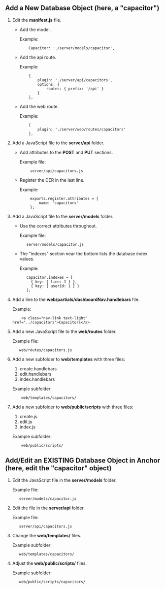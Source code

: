 ## Add a New Database Object (here, a "capacitor") 
1. Edit the **manifest.js** file.
    * Add the model.
    
        Example:  
        ```
            Capacitor: './server/models/capacitor',
        ```
    * Add the api route.
    
        Example:
        ```
            {
                plugin: './server/api/capacitors',
                options: {
                    routes: { prefix: '/api' }
                }
            },
        ```
     * Add the web route.
     
        Example:
        ```
            {
                plugin: './server/web/routes/capacitors'
            },
        ```
2. Add a JavaScript file to the **server/api** folder.
    * Add attributes to the **POST** and **PUT** sections.
    
        Example file:
    ```
            server/api/capacitors.js
    ```
    * Register the DER in the last line.
    
        Example:
    ```
            exports.register.attributes = {
                name: 'capacitors'
            };
    ```
3. Add a JavaScript file to the **server/models** folder.
    * Use the correct attributes throughout.
    
        Example file:
        ```
           server/models/capacitor.js 
        ```
    * The "indexes" section near the bottom lists the database index values.
    
        Example:
        ```
           Capacitor.indexes = [
             { key: { line: 1 } },
             { key: { userId: 1 } }
           ];
        ```
4. Add a line to the **web/partials/dashboardNav.handlebars** file.

    Example:
    ```
        <a class="nav-link text-light" href="../capacitors">Capacitors</a>
    ```
5. Add a new JavaScript file to the **web/routes** folder.

    Example file:
     ```
        web/routes/capacitors.js
     ```
6. Add a new subfolder to **web/templates** with three files:
      1. create.handlebars
      2. edit.handlebars
      3. index.handlebars
      
    Example subfolder: 
    ```
        web/templates/capacitors/
    ```
7. Add a new subfolder to **web/public/scripts** with three files:
      1. create.js
      2. edit.js
      3. index.js
    
    Example subfolder:
    ```
        web/public/scripts/
    ```
    
## Add/Edit an EXISTING Database Object in Anchor (here, edit the "capacitor" object)
1. Edit the JavaScript file in the **server/models** folder.

    Example file:
    ```
       server/models/capacitor.js 
    ```
2. Edit the file in the **server/api** folder.

    Example file:
    ```
       server/api/capacitors.js
    ```
3. Change the **web/templates/** files.

    Example subfolder:
    ```
       web/templates/capacitors/
    ```
4. Adjust the **web/public/scripts/** files.

    Example subfolder:
    ```
       web/public/scripts/capacitors/
    ```

